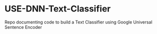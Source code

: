 # USE-DNN-Text-Classifier
Repo documenting code to build a Text Classifier using Google Universal Sentence Encoder
